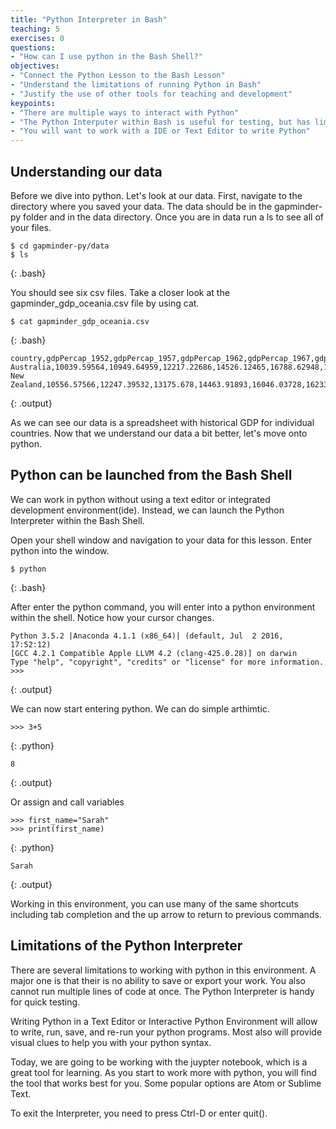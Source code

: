 ```yaml
---
title: "Python Interpreter in Bash"
teaching: 5
exercises: 0
questions:
- "How can I use python in the Bash Shell?"
objectives:
- "Connect the Python Lesson to the Bash Lesson"
- "Understand the limitations of running Python in Bash"
- "Justify the use of other tools for teaching and development"
keypoints:
- "There are multiple ways to interact with Python"
- "The Python Interputer within Bash is useful for testing, but has limitations"
- "You will want to work with a IDE or Text Editor to write Python"
---
```

## Understanding our data
Before we dive into python. Let's look at our data. First, navigate to the directory where you saved your data. The data should be in the gapminder-py folder and in the data directory. Once you are in data run a ls to see all of your files.

~~~
$ cd gapminder-py/data
$ ls
~~~
{: .bash}

You should see six csv files. Take a closer look at the gapminder_gdp_oceania.csv file by using cat.

~~~
$ cat gapminder_gdp_oceania.csv
~~~
{: .bash}

~~~
country,gdpPercap_1952,gdpPercap_1957,gdpPercap_1962,gdpPercap_1967,gdpPercap_1972,gdpPercap_1977,gdpPercap_1982,gdpPercap_1987,gdpPercap_1992,gdpPercap_1997,gdpPercap_2002,gdpPercap_2007
Australia,10039.59564,10949.64959,12217.22686,14526.12465,16788.62948,18334.19751,19477.00928,21888.88903,23424.76683,26997.93657,30687.75473,34435.36744
New Zealand,10556.57566,12247.39532,13175.678,14463.91893,16046.03728,16233.7177,17632.4104,19007.19129,18363.32494,21050.41377,23189.80135,25185.00911
~~~
{: .output}

As we can see our data is a spreadsheet with historical GDP for individual countries. Now that we understand our data a bit better, let's move onto python.

## Python can be launched from the Bash Shell
We can work in python without using a text editor or integrated development environment(ide). Instead, we can launch the Python Interpreter within the Bash Shell.

Open your shell window and navigation to your data for this lesson. Enter python into the window.

~~~
$ python
~~~
{: .bash}

After enter the python command, you will enter into a python environment within the shell. Notice how your cursor changes.

~~~
Python 3.5.2 |Anaconda 4.1.1 (x86_64)| (default, Jul  2 2016, 17:52:12)
[GCC 4.2.1 Compatible Apple LLVM 4.2 (clang-425.0.28)] on darwin
Type "help", "copyright", "credits" or "license" for more information.
>>>
~~~
{: .output}

We can now start entering python. We can do simple arthimtic.

~~~
>>> 3+5
~~~
{: .python}

~~~
8
~~~
{: .output}

Or assign and call variables

~~~
>>> first_name="Sarah"
>>> print(first_name)
~~~
{: .python}

~~~
Sarah
~~~
{: .output}


Working in this environment, you can use many of the same shortcuts including tab completion and the up arrow to return to previous commands.

## Limitations of the Python Interpreter

There are several limitations to working with python in this environment. A major one is that their is no ability to save or export your work. You also cannot run multiple lines of code at once. The Python Interpreter is handy for quick testing.

Writing Python in a Text Editor or Interactive Python Environment will allow to write, run, save, and re-run your python programs. Most also will provide visual clues to help you with your python syntax.

Today, we are going to be working with the juypter notebook, which is a great tool for learning. As you start to work more with python, you will find the tool that works best for you. Some popular options are Atom or Sublime Text.

To exit the Interpreter, you need to press Ctrl-D or enter quit().
